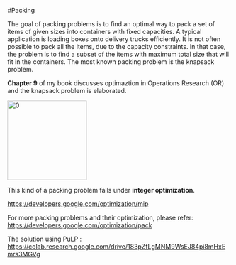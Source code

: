 #Packing

The goal of packing problems is to find an optimal way to pack a set of items of given sizes into containers with fixed capacities. 
A typical application is loading boxes onto delivery trucks efficiently. It is not often possible to pack all the items, due to the capacity constraints. 
In that case, the problem is to find a subset of the items with maximum total size that will fit in the containers. The most known packing problem is the knapsack problem.

**Chapter 9** of my book discusses optimaztion in Operations Research (OR) and the knapsack problem is elaborated.

<img width="179" alt="0" src="https://github.com/user-attachments/assets/2303322f-e4e3-4636-b533-57b38a7ca9ed">


This kind of a packing problem falls under **integer optimization**.

https://developers.google.com/optimization/mip

For more packing problems and their optimization, please refer: https://developers.google.com/optimization/pack

The solution using PuLP : https://colab.research.google.com/drive/183pZfLgMNM9WsEJ84pi8mHxEmrs3MGVg

